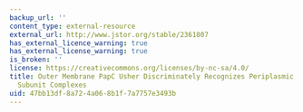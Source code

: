 ```yaml
---
backup_url: ''
content_type: external-resource
external_url: http://www.jstor.org/stable/2361807
has_external_licence_warning: true
has_external_license_warning: true
is_broken: ''
license: https://creativecommons.org/licenses/by-nc-sa/4.0/
title: Outer Membrane PapC Usher Discriminately Recognizes Periplasmic Chaperone-pilus
  Subunit Complexes
uid: 47bb13df-8a72-4a06-8b1f-7a7757e3493b
---
```

